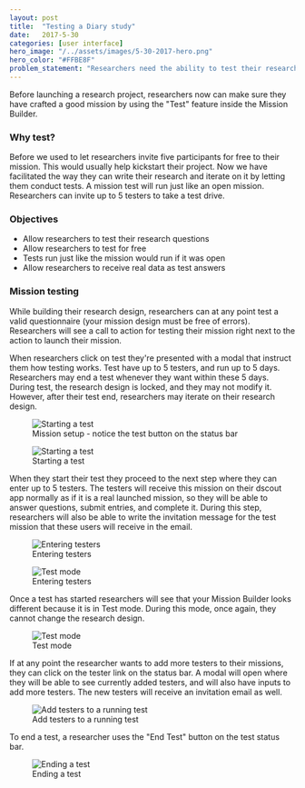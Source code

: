 ```yaml
---
layout: post
title:  "Testing a Diary study"
date:   2017-5-30
categories: [user interface]
hero_image: "/../assets/images/5-30-2017-hero.png"
hero_color: "#FFBE8F"
problem_statement: "Researchers need the ability to test their research studies before launching them to all participants."
---
```

Before launching a research project, researchers now can make sure they have crafted a good mission by using the "Test" feature inside the Mission Builder.

### Why test?
Before we used to let researchers invite five participants for free to their mission. This would usually help kickstart their project. Now we have facilitated the way they can write their research and iterate on it by letting them conduct tests. A mission test will run just like an open mission. Researchers can invite up to 5 testers to take a test drive.

### Objectives
* Allow researchers to test their research questions
* Allow researchers to test for free
* Tests run just like the mission would run if it was open
* Allow researchers to receive real data as test answers

### Mission testing
While building their research design, researchers can at any point test a valid questionnaire (your mission design must be free of errors). Researchers will see a call to action for testing their mission right next to the action to launch their mission.

When researchers click on test they're presented with a modal that instruct them how testing works. Test have up to 5 testers, and run up to 5 days. Researchers may end a test whenever they want within these 5 days. During test, the research design is locked, and they may not modify it. However, after their test end, researchers may iterate on their research design.

<figure>
	<img src="../../../../../../assets/images/test-0.png" title="Starting a test" />
	<figcaption class="media-caption center">Mission setup - notice the test button on the status bar</figcaption>
</figure>

<figure>
	<img src="../../../../../../assets/images/test-1.png" title="Starting a test" />
	<figcaption class="media-caption center">Starting a test</figcaption>
</figure>

When they start their test they proceed to the next step where they can enter up to 5 testers. The testers will receive this mission on their dscout app normally as if it is a real launched mission, so they will be able to answer questions, submit entries, and complete it. During this step, researchers will also be able to write the invitation message for the test mission that these users will receive in the email.

<figure>
	<img src="../../../../../../assets/images/test-2.png" title="Entering testers" />
	<figcaption class="media-caption center">Entering testers</figcaption>
</figure>

<figure>
	<img src="../../../../../../assets/images/test-3.png" title="Test mode" />
	<figcaption class="media-caption center">Entering testers</figcaption>
</figure>

Once a test has started researchers will see that your Mission Builder looks different because it is in Test mode. During this mode, once again, they cannot change the research design.

<figure>
	<img src="../../../../../../assets/images/test-4.png" title="Test mode" />
	<figcaption class="media-caption center">Test mode</figcaption>
</figure>

If at any point the researcher wants to add more testers to their missions, they can click on the tester link on the status bar. A modal will open where they will be able to see currently added testers, and will also have inputs to add more testers. The new testers will receive an invitation email as well.

<figure>
	<img src="../../../../../../assets/images/test-5.png" title="Add testers to a running test" />
	<figcaption class="media-caption center">Add testers to a running test</figcaption>
</figure>

To end a test, a researcher uses the "End Test" button on the test status bar.

<figure>
	<img src="../../../../../../assets/images/test-6.png" title="Ending a test" />
	<figcaption class="media-caption center">Ending a test</figcaption>
</figure>
